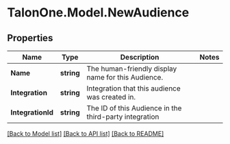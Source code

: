 # TalonOne.Model.NewAudience
## Properties

Name | Type | Description | Notes
------------ | ------------- | ------------- | -------------
**Name** | **string** | The human-friendly display name for this Audience. | 
**Integration** | **string** | Integration that this audience was created in. | 
**IntegrationId** | **string** | The ID of this Audience in the third-party integration | 

[[Back to Model list]](../README.md#documentation-for-models) [[Back to API list]](../README.md#documentation-for-api-endpoints) [[Back to README]](../README.md)

